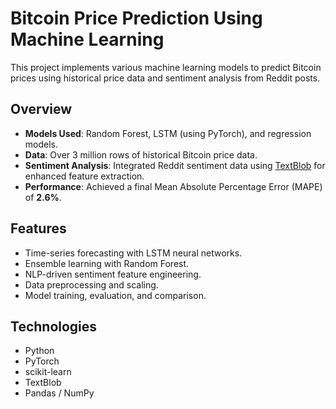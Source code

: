 # Bitcoin Price Prediction Using Machine Learning

This project implements various machine learning models to predict Bitcoin prices using historical price data and sentiment analysis from Reddit posts.

## Overview

- **Models Used**: Random Forest, LSTM (using PyTorch), and regression models.
- **Data**: Over 3 million rows of historical Bitcoin price data.
- **Sentiment Analysis**: Integrated Reddit sentiment data using [TextBlob](https://textblob.readthedocs.io/) for enhanced feature extraction.
- **Performance**: Achieved a final Mean Absolute Percentage Error (MAPE) of **2.6%**.

## Features

- Time-series forecasting with LSTM neural networks.
- Ensemble learning with Random Forest.
- NLP-driven sentiment feature engineering.
- Data preprocessing and scaling.
- Model training, evaluation, and comparison.

## Technologies

- Python
- PyTorch
- scikit-learn
- TextBlob
- Pandas / NumPy
